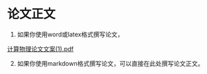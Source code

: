 # 论文正文

1. 如果你使用word或latex格式撰写论文，

[计算物理论文文案(1).pdf](https://github.com/user-attachments/files/20852713/1.pdf)

2. 如果你使用markdown格式撰写论文，可以直接在此处撰写论文正文。

